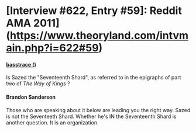 # [Interview #622, Entry #59]: Reddit AMA 2011](https://www.theoryland.com/intvmain.php?i=622#59)

#### [basstrace ()](http://www.reddit.com/r/Fantasy/comments/k0fp8/iama_professional_fantasy_novelist_named_brandon/c2gk7qj)

Is Sazed the "Seventeenth Shard", as referred to in the epigraphs of part two of
*The Way of Kings*
?

#### Brandon Sanderson

Those who are speaking about it below are leading you the right way. Sazed is not the Seventeeth Shard. Whether he's IN the Seventeenth Shard is another question. It is an organization.

